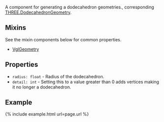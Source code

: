 A component for generating a dodecahedron geometries., corresponding [THREE.DodecahedronGeometry](https://threejs.org/docs/index.html#api/geometries/DodecahedronGeometry).

## Mixins
See the mixin components below for common properties.
* [VglGeometry](vgl-geometry)

## Properties
* `radius: float` - Radius of the dodecahedron.
* `detail: int` - Setting this to a value greater than 0 adds vertices making it no longer a dodecahedron.

## Example
{% include example.html url=page.url %}
